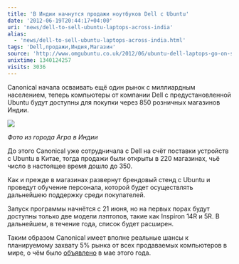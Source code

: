 ```yaml
---
title: 'В Индии начнутся продажи ноутбуков Dell с Ubuntu'
date: '2012-06-19T20:44:17+04:00'
uri: 'news/dell-to-sell-ubuntu-laptops-across-india'
alias: 
  - 'news/dell-to-sell-ubuntu-laptops-across-india.html'
tags: 'Dell,продажи,Индия,Магазин'
source: 'http://www.omgubuntu.co.uk/2012/06/ubuntu-dell-laptops-go-on-sale-in-india'
unixtime: 1340124257
visits: 3036
---
```

Canonical начала осваивать ещё один рынок с миллиардным населением, теперь компьютеры от компании Dell с предустановленной Ubuntu будут доступны для покупки через 850 розничных магазинов Индии.

[![](img/2012/06/19/20-00/5442769902.jpg)](img/2012/06/19/20-00/5442769902.jpg)

*Фото из города Агра в Индии*

До этого Canonical уже сотрудничала с Dell на счёт поставки устройств с Ubuntu в Китае, тогда продажи были открыты в 220 магазинах, чьё число в настоящее время дошло до 350.

Как и прежде в магазинах развернут брендовый стенд с Ubuntu и проведут обучение персонала, которой будет осуществлять дальнейшею поддержку среди покупателей.

Запуск программы начнётся с 21 июня, но на первых порах будут доступны только две модели лэптопов, такие как Inspiron 14R и 5R. В дальнейшем, в течение года, список будет расширен.

Таким образом Canonical имеет вполне реальные шансы к планируемому захвату 5% рынка от всех продаваемых компьютеров в мире, о чём было [объявлено](news/ubuntu-on-5-percent-pc) в мае этого года.
